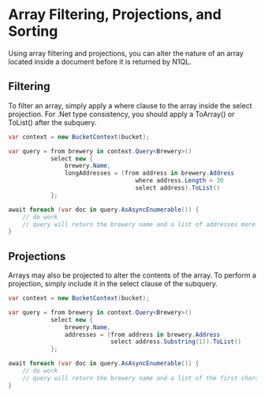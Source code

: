 # Array Filtering, Projections, and Sorting

Using array filtering and projections, you can alter the nature of an array located inside a document before it is returned by N1QL.

## Filtering

To filter an array, simply apply a where clause to the array inside the select projection.  For .Net type consistency, you should apply a ToArray() or ToList() after the subquery.

```cs
var context = new BucketContext(bucket);

var query = from brewery in context.Query<Brewery>()
            select new {
                brewery.Name,
                longAddresses = (from address in brewery.Address
                                    where address.Length > 30
                                    select address).ToList()
            };

await foreach (var doc in query.AsAsyncEnumerable()) {
    // do work
    // query will return the brewery name and a list of addresses more than 30 chars long
}
```

## Projections

Arrays may also be projected to alter the contents of the array.  To perform a projection, simply include it in the select clause of the subquery.

```cs
var context = new BucketContext(bucket);

var query = from brewery in context.Query<Brewery>()
            select new {
                brewery.Name,
                addresses = (from address in brewery.Address
                             select address.Substring(1)).ToList()
            };

await foreach (var doc in query.AsAsyncEnumerable()) {
    // do work
    // query will return the brewery name and a list of the first character of each address line
}
```
